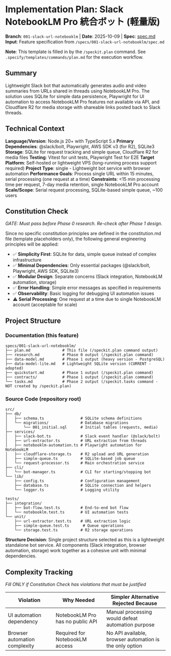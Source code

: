 # Implementation Plan: Slack NotebookLM Pro 統合ボット (軽量版)

**Branch**: `001-slack-url-notebooklm` | **Date**: 2025-10-09 | **Spec**: [spec.md](./spec.md)
**Input**: Feature specification from `/specs/001-slack-url-notebooklm/spec.md`

**Note**: This template is filled in by the `/speckit.plan` command. See `.specify/templates/commands/plan.md` for the execution workflow.

## Summary

Lightweight Slack bot that automatically generates audio and video summaries from URLs shared in threads using NotebookLM Pro. The solution uses SQLite for simple data persistence, Playwright for UI automation to access NotebookLM Pro features not available via API, and Cloudflare R2 for media storage with shareable links posted back to Slack threads.

## Technical Context

**Language/Version**: Node.js 20+ with TypeScript 5.x
**Primary Dependencies**: @slack/bolt, Playwright, AWS SDK v3 (for R2), SQLite3
**Storage**: SQLite for request tracking and simple queue, Cloudflare R2 for media files
**Testing**: Vitest for unit tests, Playwright Test for E2E
**Target Platform**: Self-hosted or lightweight VPS (long-running process support required)
**Project Type**: single - Lightweight bot service with browser automation
**Performance Goals**: Process single URL within 15 minutes, serial processing (one request at a time)
**Constraints**: <15 min processing time per request, 7-day media retention, single NotebookLM Pro account
**Scale/Scope**: Serial request processing, SQLite-based simple queue, ~100 users

## Constitution Check

*GATE: Must pass before Phase 0 research. Re-check after Phase 1 design.*

Since no specific constitution principles are defined in the constitution.md file (template placeholders only), the following general engineering principles will be applied:

- ✅ **Simplicity First**: SQLite for data, simple queue instead of complex infrastructure
- ✅ **Minimal Dependencies**: Only essential packages (@slack/bolt, Playwright, AWS SDK, SQLite3)
- ✅ **Modular Design**: Separate concerns (Slack integration, NotebookLM automation, storage)
- ✅ **Error Handling**: Simple error messages as specified in requirements
- ✅ **Observability**: Basic logging for debugging UI automation issues
- ⚠️ **Serial Processing**: One request at a time due to single NotebookLM account (acceptable for scale)

## Project Structure

### Documentation (this feature)

```
specs/001-slack-url-notebooklm/
├── plan.md              # This file (/speckit.plan command output)
├── research.md          # Phase 0 output (/speckit.plan command)
├── data-model.md        # Phase 1 output (heavy version - PostgreSQL)
├── data-model-lite.md   # Lightweight SQLite version (CURRENT - adopted)
├── quickstart.md        # Phase 1 output (/speckit.plan command)
├── contracts/           # Phase 1 output (/speckit.plan command)
└── tasks.md             # Phase 2 output (/speckit.tasks command - NOT created by /speckit.plan)
```

### Source Code (repository root)

```
src/
├── db/
│   ├── schema.ts                # SQLite schema definitions
│   └── migrations/              # Database migrations
│       └── 001_initial.sql      # Initial tables (requests, media)
├── services/
│   ├── slack-bot.ts             # Slack event handler (@slack/bolt)
│   ├── url-extractor.ts         # URL extraction from threads
│   ├── notebooklm-automation.ts # Playwright automation for NotebookLM
│   ├── cloudflare-storage.ts    # R2 upload and URL generation
│   ├── simple-queue.ts          # SQLite-based job queue
│   └── request-processor.ts     # Main orchestration service
├── cli/
│   └── bot-manager.ts           # CLI for starting/stopping bot
└── lib/
    ├── config.ts                # Configuration management
    ├── database.ts              # SQLite connection and helpers
    └── logger.ts                # Logging utility

tests/
├── integration/
│   ├── bot-flow.test.ts         # End-to-end bot flow
│   └── notebooklm.test.ts       # UI automation tests
└── unit/
    ├── url-extractor.test.ts    # URL extraction logic
    ├── simple-queue.test.ts      # Queue operations
    └── storage.test.ts          # R2 storage operations
```

**Structure Decision**: Single project structure selected as this is a lightweight standalone bot service. All components (Slack integration, browser automation, storage) work together as a cohesive unit with minimal dependencies.

## Complexity Tracking

*Fill ONLY if Constitution Check has violations that must be justified*

| Violation | Why Needed | Simpler Alternative Rejected Because |
|-----------|------------|-------------------------------------|
| UI automation dependency | NotebookLM Pro has no public API | Manual processing would defeat automation purpose |
| Browser automation complexity | Required for NotebookLM access | No API available, browser automation is the only option |
